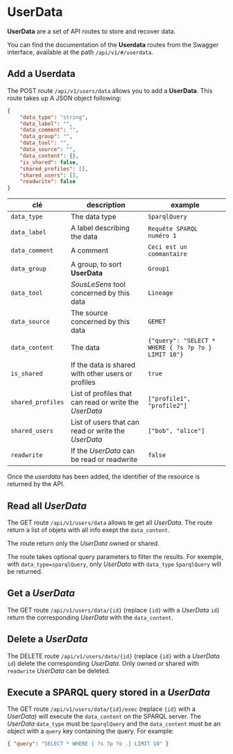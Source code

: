 # UserData

**UserData** are a set of API routes to store and recover data.

You can find the documentation of the **Userdata** routes from the Swagger
interface, available at the path `/api/v1/#/userdata`.

## Add a **Userdata**

The POST route `/api/v1/users/data` allows you to add a **UserData**. This route takes up
A JSON object following:

```json
{
    "data_type": "string",
    "data_label": "",
    "data_comment": "",
    "data_group": "",
    "data_tool": "",
    "data_source": "",
    "data_content": {},
    "is_shared": false,
    "shared_profiles": [],
    "shared_users": [],
    "readwrite": false
}
```

| clé               | description                                            | example                                             |
| ----------------- | ------------------------------------------------------ | --------------------------------------------------- |
| `data_type`       | The data type                                          | `SparqlQuery`                                       |
| `data_label`      | A label describing the data                            | `Requête SPARQL numéro 1`                           |
| `data_comment`    | A comment                                              | `Ceci est un commantaire`                           |
| `data_group`      | A group, to sort **UserData**                          | `Group1`                                            |
| `data_tool`       | _SousLeSens_ tool concerned by this data               | `Lineage`                                           |
| `data_source`     | The source concerned by this data                      | `GEMET`                                             |
| `data_content`    | The data                                               | `{"query": "SELECT * WHERE { ?s ?p ?o } LIMIT 10"}` |
| `is_shared`       | If the data is shared with other users or profiles     | `true`                                              |
| `shared_profiles` | List of profiles that can read or write the _UserData_ | `["profile1", "profile2"]`                          |
| `shared_users`    | List of users that can read or write the _UserData_    | `["bob", "alice"]`                                  |
| `readwrite`       | If the _UserData_ can be read or readwrite             | `false`                                             |

Once the _userdata_ has been added, the identifier of the resource is returned by the API.

## Read all _UserData_

The GET route `/api/v1/users/data` allows te get all _UserData_. The route return a list of objets
with all info exept the `data_content`.

The route return only the _UserData_ owned or shared.

The route takes optional query parameters to filter the results. For exemple,
with `data_type=sparqlQuery`, only _UserData_ with `data_type` `SparqlQuery`
will be returned.

## Get a _UserData_

The GET route `/api/v1/users/data/{id}` (replace `{id}` with a _UserData_ `id`)
return the corresponding _UserData_ with the `data_content`.

## Delete a _UserData_

The DELETE route `/api/v1/users/data/{id}` (replace `{id}` with a _UserData_
`id`) delete the corresponding _UserData_. Only owned or shared with
`readwrite` _UserData_ can be deleted.

## Execute a SPARQL query stored in a _UserData_

The GET route `/api/v1/users/data/{id}/exec` (replace `{id}` with a _UserData_) will execute the
`data_content` on the SPARQL server. The _UserData_ `data_type` must be `SparqlQuery` and the
`data_content` must be an object with a `query` key containing the query. For example:

```json
{ "query": "SELECT * WHERE { ?s ?p ?o .} LIMIT 10" }
```
